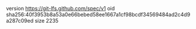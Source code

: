 version https://git-lfs.github.com/spec/v1
oid sha256:40f3953b8a53a0e66bebed58ee1667a1cf98bcdf34569484ad2c4d9a287c09ed
size 2235
